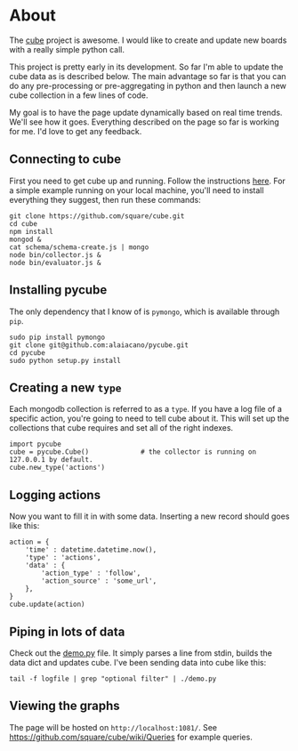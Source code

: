 # About

The [cube](https://github.com/square/cube/) project is awesome. I would like to create and update new boards with a really simple python call.

This project is pretty early in its development. So far I'm able to update the cube data as is described below. The main advantage so far is that you can do any pre-processing or pre-aggregating in python and then launch a new cube collection in a few lines of code.

My goal is to have the page update dynamically based on real time trends. We'll see how it goes. Everything described on the page so far is working for me. I'd love to get any feedback.

## Connecting to cube

First you need to get cube up and running. Follow the instructions [here](https://github.com/square/cube/wiki). For a simple example running on your local machine, you'll need to install everything they suggest, then run these commands:

    git clone https://github.com/square/cube.git
    cd cube
    npm install
    mongod &
    cat schema/schema-create.js | mongo
    node bin/collector.js &
    node bin/evaluator.js &

## Installing pycube

The only dependency that I know of is `pymongo`, which is available through `pip`.

    sudo pip install pymongo
    git clone git@github.com:alaiacano/pycube.git
    cd pycube
    sudo python setup.py install

## Creating a new `type`

Each mongodb collection is referred to as a `type`. If you have a log file of a specific action, you're going to need to tell cube about it. This will set up the collections that cube requires and set all of the right indexes.

    import pycube
    cube = pycube.Cube()             # the collector is running on 127.0.0.1 by default.
    cube.new_type('actions')
    
## Logging actions

Now you want to fill it in with some data. Inserting a new record should goes like this:

    action = {
        'time' : datetime.datetime.now(),
        'type' : 'actions',
        'data' : {
            'action_type' : 'follow',
            'action_source' : 'some_url',
        },
    }
    cube.update(action)

## Piping in lots of data

Check out the [demo.py](https://github.com/alaiacano/pycube/blob/master/demo.py) file. It simply parses a line from stdin, builds the data dict and updates cube. I've been sending data into cube like this:

    tail -f logfile | grep "optional filter" | ./demo.py

## Viewing the graphs

The page will be hosted on `http://localhost:1081/`. See https://github.com/square/cube/wiki/Queries for example queries.